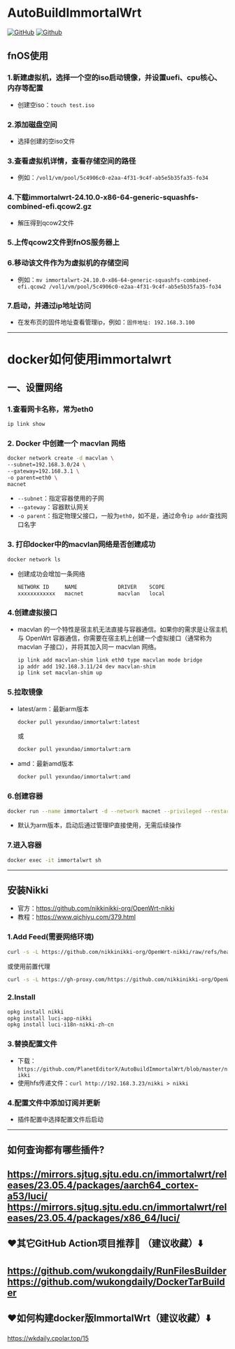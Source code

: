 # AutoBuildImmortalWrt
[![GitHub](https://img.shields.io/github/license/wukongdaily/AutoBuildImmortalWrt.svg?label=LICENSE&logo=github&logoColor=%20)](https://github.com/PlanetEditorX/AutoBuildImmortalWrt/blob/main/LICENSE)
[![Github](https://img.shields.io/badge/RELEASE:AutoBuildImmortalWrt-123456?logo=github&logoColor=fff&labelColor=green&style=flat)](https://github.com/PlanetEditorX/AutoBuildImmortalWrt/releases)

## fnOS使用
### 1.新建虚拟机，选择一个空的iso启动镜像，并设置uefi、cpu核心、内存等配置
- 创建空iso：``` touch test.iso ```
### 2.添加磁盘空间
- 选择创建的空iso文件
### 3.查看虚拟机详情，查看存储空间的路径
- 例如：```/vol1/vm/pool/5c4906c0-e2aa-4f31-9c4f-ab5e5b35fa35-fo34```
### 4.下载immortalwrt-24.10.0-x86-64-generic-squashfs-combined-efi.qcow2.gz
- 解压得到qcow2文件
### 5.上传qcow2文件到fnOS服务器上
### 6.移动该文件作为为虚拟机的存储空间
- 例如：```mv immortalwrt-24.10.0-x86-64-generic-squashfs-combined-efi.qcow2 /vol1/vm/pool/5c4906c0-e2aa-4f31-9c4f-ab5e5b35fa35-fo34```
### 7.启动，并通过ip地址访问
- 在发布页的固件地址查看管理ip，例如：```固件地址: 192.168.3.100```
---
# docker如何使用immortalwrt
## 一、设置网络
### 1.查看网卡名称，常为eth0
  ```bash
  ip link show
  ```
### 2. Docker 中创建一个 macvlan 网络
  ```bash
  docker network create -d macvlan \
  --subnet=192.168.3.0/24 \
  --gateway=192.168.3.1 \
  -o parent=eth0 \
  macnet
  ```
  - `--subnet`：指定容器使用的子网
  - `--gateway`：容器默认网关
  - `-o parent`：指定物理父接口，一般为`eth0`，如不是，通过命令`ip addr`查找网口名字
### 3. 打印docker中的macvlan网络是否创建成功
  ```bash
  docker network ls
  ```
- 创建成功会增加一条网络
  ```bash
  NETWORK ID     NAME             DRIVER    SCOPE
  xxxxxxxxxxxx   macnet           macvlan   local
  ```
### 4.创建虚拟接口
  - macvlan 的一个特性是宿主机无法直接与容器通信。如果你的需求是让宿主机与 OpenWrt 容器通信，你需要在宿主机上创建一个虚拟接口（通常称为 macvlan 子接口），并将其加入同一 macvlan 网络。
    ```bash
    ip link add macvlan-shim link eth0 type macvlan mode bridge
    ip addr add 192.168.3.11/24 dev macvlan-shim
    ip link set macvlan-shim up
    ```
### 5.拉取镜像
  - latest/arm：最新arm版本
    ```bash
    docker pull yexundao/immortalwrt:latest
    ```
    或
    ```bash
    docker pull yexundao/immortalwrt:arm
    ```
  - amd：最新amd版本
    ```bash
    docker pull yexundao/immortalwrt:amd
    ```
### 6.创建容器
  ```bash
  docker run --name immortalwrt -d --network macnet --privileged --restart=always yexundao/immortalwrt:latest /sbin/init
  ```
  - 默认为arm版本，启动后通过管理IP直接使用，无需后续操作
### 7.进入容器
  ```bash
  docker exec -it immortalwrt sh
  ```
---
## 安装Nikki
- 官方：https://github.com/nikkinikki-org/OpenWrt-nikki
- 教程：https://www.qichiyu.com/379.html
### 1.Add Feed(需要网络环境)
```bash
curl -s -L https://github.com/nikkinikki-org/OpenWrt-nikki/raw/refs/heads/main/feed.sh | ash
```
或使用前置代理
```bash
curl -s -L https://gh-proxy.com/https://github.com/nikkinikki-org/OpenWrt-nikki/raw/refs/heads/main/feed.sh | ash
```
### 2.Install
```bash
opkg install nikki
opkg install luci-app-nikki
opkg install luci-i18n-nikki-zh-cn
```
### 3.替换配置文件
- 下载：```https://github.com/PlanetEditorX/AutoBuildImmortalWrt/blob/master/nikki```
- 使用hfs传递文件：```curl http://192.168.3.23/nikki > nikki```
### 4.配置文件中添加订阅并更新
- 插件配置中选择配置文件后启动
---
## 如何查询都有哪些插件?
https://mirrors.sjtug.sjtu.edu.cn/immortalwrt/releases/23.05.4/packages/aarch64_cortex-a53/luci/ <br>
https://mirrors.sjtug.sjtu.edu.cn/immortalwrt/releases/23.05.4/packages/x86_64/luci/
---
## ❤️其它GitHub Action项目推荐🌟 （建议收藏）⬇️
https://github.com/wukongdaily/RunFilesBuilder<br>
https://github.com/wukongdaily/DockerTarBuilder
---
## ❤️如何构建docker版ImmortalWrt（建议收藏）⬇️
https://wkdaily.cpolar.top/15
